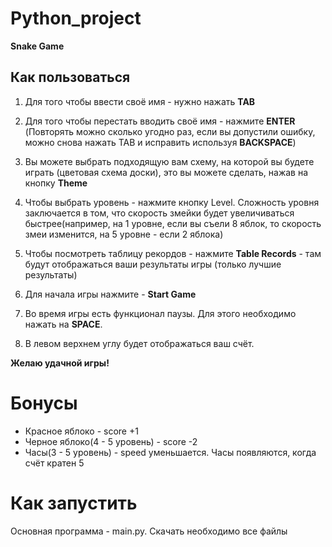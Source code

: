 # Python_project
**Snake Game**
## Как пользоваться
  1.  Для того чтобы ввести своё имя - нужно нажать **TAB**
  
  2.  Для того чтобы перестать вводить своё имя - нажмите **ENTER**
(Повторять можно сколько угодно раз, если вы допустили ошибку, можно снова нажать TAB и исправить используя **BACKSPACE**)
  
  3.  Вы можете выбрать подходящую вам схему, на которой вы будете играть (цветовая схема доски), это вы можете сделать, нажав на кнопку **Theme**
  
  4.  Чтобы выбрать уровень - нажмите кнопку Level. Сложность уровня заключается в том, что скорость змейки будет увеличиваться быстрее(например, на 1 уровне, если вы съели 8 яблок, то скорость змеи изменится, на 5 уровне - если 2 яблока)
  
  5.  Чтобы посмотреть таблицу рекордов - нажмите **Table Records** - там будут отображаться ваши результаты игры (только лучшие результаты)
  
  6.  Для начала игры нажмите - **Start Game**
  
  7.  Во время игры есть функционал паузы. Для этого необходимо нажать на **SPACE**.
  
  8.  В левом верхнем углу будет отображаться ваш счёт.

**Желаю удачной игры!**

# Бонусы
  * Красное яблоко - score +1
  * Черное яблоко(4 - 5 уровень) - score -2
  * Часы(3 - 5 уровень) - speed уменьшается. Часы появляются, когда счёт кратен 5

# Как запустить
  Основная программа - main.py. Скачать необходимо все файлы
